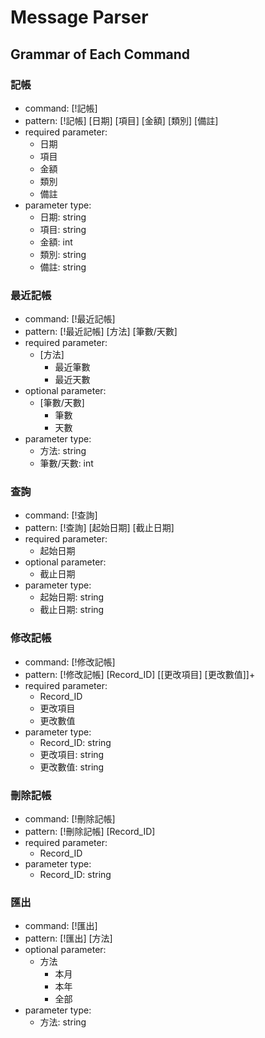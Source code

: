 # Message Parser

## Grammar of Each Command

### 記帳

- command: [!記帳]
- pattern: [!記帳] [日期] [項目] [金額] [類別] [備註]
- required parameter:
    - 日期
    - 項目
    - 金額
    - 類別
    - 備註
- parameter type:
    - 日期: string
    - 項目: string
    - 金額: int
    - 類別: string
    - 備註: string

### 最近記帳

- command: [!最近記帳]
- pattern: [!最近記帳] [方法] [筆數/天數]
- required parameter:
    - [方法]
        - 最近筆數
        - 最近天數
- optional parameter:
    - [筆數/天數]
        - 筆數
        - 天數
- parameter type:
    - 方法: string
    - 筆數/天數: int

### 查詢

- command: [!查詢]
- pattern: [!查詢] [起始日期] [截止日期]
- required parameter:
    - 起始日期
- optional parameter:
    - 截止日期
- parameter type:
    - 起始日期: string
    - 截止日期: string

### 修改記帳

- command: [!修改記帳]
- pattern: [!修改記帳] [Record_ID] [[更改項目] [更改數值]]+
- required parameter:
    - Record_ID
    - 更改項目
    - 更改數值
- parameter type:
    - Record_ID: string
    - 更改項目: string
    - 更改數值: string

### 刪除記帳

- command: [!刪除記帳]
- pattern: [!刪除記帳] [Record_ID]
- required parameter:
    - Record_ID
- parameter type:
    - Record_ID: string

### 匯出

- command: [!匯出]
- pattern: [!匯出] [方法]
- optional parameter:
    - 方法
        - 本月
        - 本年
        - 全部
- parameter type:
    - 方法: string